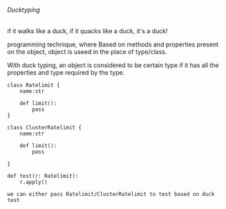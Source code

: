 ###### Ducktyping
if it walks like a duck, if it quacks like a duck, it's a duck!

programming technique, where Based on methods and properties present on the object, object is useed in the place of type/class.

With duck typing, an object is considered to be certain type if it has all the properties and type required by the type.
```
class Ratelimit {
    name:str

    def limit():
        pass
}

class ClusterRatelimit {
    name:str

    def limit():
        pass

}

def test(r: Ratelimit):
    r.apply()

we can either pass Ratelimit/ClusterRatelimit to test based on duck test


```
 